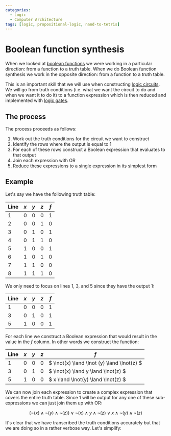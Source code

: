 ```yaml
---
categories:
  - Logic
  - Computer Architecture
tags: [logic, propositional-logic, nand-to-tetris]
---
```


# Boolean function synthesis

When we looked at [boolean functions](/Logic/Propositional_logic/Boolean_functions.md) we were working in a particular direction: from a function to a truth table. When we do Boolean function synthesis we work in the opposite direction: from a function to a truth table.

This is an important skill that we will use when constructing [logic circuits](/Electronics_and_Hardware/Digital_circuits/Digital_circuits.md). We will go from truth conditions (i.e. what we want the circuit to do and when we want it to do it) to a function expression which is then reduced and implemented with [logic gates](/Electronics_and_Hardware/Digital_circuits/Logic_gates.md).

## The process

The process proceeds as follows:

1. Work out the truth conditions for the circuit we want to construct
2. Identify the rows where the output is equal to 1
3. For each of these rows construct a Boolean expression that evaluates to that output
4. Join each expression with OR
5. Reduce these expressions to a single expression in its simplest form

## Example

Let's say we have the following truth table:

| Line | $x$ | $y$ | $z$ | $f$ |
| ---- | --- | --- | --- | --- |
| 1    | 0   | 0   | 0   | 1   |
| 2    | 0   | 0   | 1   | 0   |
| 3    | 0   | 1   | 0   | 1   |
| 4    | 0   | 1   | 1   | 0   |
| 5    | 1   | 0   | 0   | 1   |
| 6    | 1   | 0   | 1   | 0   |
| 7    | 1   | 1   | 0   | 0   |
| 8    | 1   | 1   | 1   | 0   |

We only need to focus on lines 1, 3, and 5 since they have the output 1:

| Line | $x$ | $y$ | $z$ | $f$ |
| ---- | --- | --- | --- | --- |
| 1    | 0   | 0   | 0   | 1   |
| 3    | 0   | 1   | 0   | 1   |
| 5    | 1   | 0   | 0   | 1   |

For each line we construct a Boolean expression that would result in the value in the $f$ column. In other words we construct the function:

| Line | $x$ | $y$ | $z$ | $f$                                         |
| ---- | --- | --- | --- | ------------------------------------------- |
| 1    | 0   | 0   | 0   | $ \lnot(x) \land \lnot (y) \land \lnot(z) $ |
| 3    | 0   | 1   | 0   | $ \lnot(x) \land y \land \lnot(z) $         |
| 5    | 1   | 0   | 0   | $ x \land \lnot(y) \land \lnot(z) $         |

We can now join each expression to create a complex expression that covers the entire truth table. Since 1 will be output for any one of these sub-expressions we can just join them up with OR:

$$
(\lnot(x) \land \lnot (y) \land \lnot(z)) \lor \lnot(x) \land y \land \lnot(z) \lor  x \land \lnot(y) \land \lnot(z)
$$

It's clear that we have transcribed the truth conditions accurately but that we are doing so in a rather verbose way. Let's simplify:
